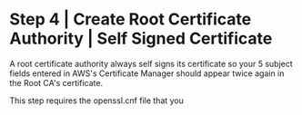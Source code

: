 
# Step 4 | Create Root Certificate Authority | Self Signed Certificate

A root certificate authority always self signs its certificate so your 5 subject fields entered in AWS's Certificate Manager should appear twice again in the Root CA's certificate.

This step requires the openssl.cnf file that you 

